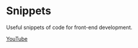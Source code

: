 # Snippets

Useful snippets of code for front-end development.

[YouTube](https://www.youtube.com/channel/UCUXw7VQLJaxCRr_MnOm5ynQ)
